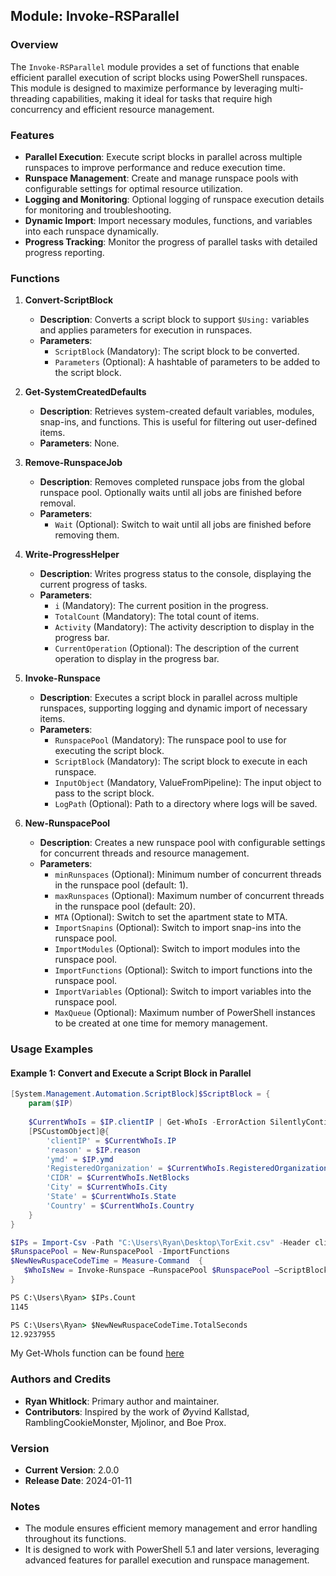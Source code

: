 ## Module: Invoke-RSParallel

### Overview

The `Invoke-RSParallel` module provides a set of functions that enable efficient parallel execution of script blocks using PowerShell runspaces. This module is designed to maximize performance by leveraging multi-threading capabilities, making it ideal for tasks that require high concurrency and efficient resource management.

### Features

- **Parallel Execution**: Execute script blocks in parallel across multiple runspaces to improve performance and reduce execution time.
- **Runspace Management**: Create and manage runspace pools with configurable settings for optimal resource utilization.
- **Logging and Monitoring**: Optional logging of runspace execution details for monitoring and troubleshooting.
- **Dynamic Import**: Import necessary modules, functions, and variables into each runspace dynamically.
- **Progress Tracking**: Monitor the progress of parallel tasks with detailed progress reporting.

### Functions

1. **Convert-ScriptBlock**
    - **Description**: Converts a script block to support `$Using:` variables and applies parameters for execution in runspaces.
    - **Parameters**:
        - `ScriptBlock` (Mandatory): The script block to be converted.
        - `Parameters` (Optional): A hashtable of parameters to be added to the script block.

2. **Get-SystemCreatedDefaults**
    - **Description**: Retrieves system-created default variables, modules, snap-ins, and functions. This is useful for filtering out user-defined items.
    - **Parameters**: None.

3. **Remove-RunspaceJob**
    - **Description**: Removes completed runspace jobs from the global runspace pool. Optionally waits until all jobs are finished before removal.
    - **Parameters**:
        - `Wait` (Optional): Switch to wait until all jobs are finished before removing them.

4. **Write-ProgressHelper**
    - **Description**: Writes progress status to the console, displaying the current progress of tasks.
    - **Parameters**:
        - `i` (Mandatory): The current position in the progress.
        - `TotalCount` (Mandatory): The total count of items.
        - `Activity` (Mandatory): The activity description to display in the progress bar.
        - `CurrentOperation` (Optional): The description of the current operation to display in the progress bar.

5. **Invoke-Runspace**
    - **Description**: Executes a script block in parallel across multiple runspaces, supporting logging and dynamic import of necessary items.
    - **Parameters**:
        - `RunspacePool` (Mandatory): The runspace pool to use for executing the script block.
        - `ScriptBlock` (Mandatory): The script block to execute in each runspace.
        - `InputObject` (Mandatory, ValueFromPipeline): The input object to pass to the script block.
        - `LogPath` (Optional): Path to a directory where logs will be saved.

6. **New-RunspacePool**
    - **Description**: Creates a new runspace pool with configurable settings for concurrent threads and resource management.
    - **Parameters**:
        - `minRunspaces` (Optional): Minimum number of concurrent threads in the runspace pool (default: 1).
        - `maxRunspaces` (Optional): Maximum number of concurrent threads in the runspace pool (default: 20).
        - `MTA` (Optional): Switch to set the apartment state to MTA.
        - `ImportSnapins` (Optional): Switch to import snap-ins into the runspace pool.
        - `ImportModules` (Optional): Switch to import modules into the runspace pool.
        - `ImportFunctions` (Optional): Switch to import functions into the runspace pool.
        - `ImportVariables` (Optional): Switch to import variables into the runspace pool.
        - `MaxQueue` (Optional): Maximum number of PowerShell instances to be created at one time for memory management.

### Usage Examples

#### Example 1: Convert and Execute a Script Block in Parallel

```powershell
[System.Management.Automation.ScriptBlock]$ScriptBlock = { 
    param($IP)
     
    $CurrentWhoIs = $IP.clientIP | Get-WhoIs -ErrorAction SilentlyContinue
    [PSCustomObject]@{
        'clientIP' = $CurrentWhoIs.IP
        'reason' = $IP.reason
        'ymd' = $IP.ymd
        'RegisteredOrganization' = $CurrentWhoIs.RegisteredOrganization
        'CIDR' = $CurrentWhoIs.NetBlocks
        'City' = $CurrentWhoIs.City
        'State' = $CurrentWhoIs.State
        'Country' = $CurrentWhoIs.Country
    }       
}

$IPs = Import-Csv -Path "C:\Users\Ryan\Desktop\TorExit.csv" -Header clientIP
$RunspacePool = New-RunspacePool -ImportFunctions
$NewNewRuspaceCodeTime = Measure-Command  {
   $WhoIsNew = Invoke-Runspace –RunspacePool $RunspacePool –ScriptBlock $ScriptBlock -InputObject $IPs -LogPath C:\temp\
}
```
```cmd
PS C:\Users\Ryan> $IPs.Count
1145

PS C:\Users\Ryan> $NewNewRuspaceCodeTime.TotalSeconds
12.9237955
```
My Get-WhoIs function can be found [here](https://github.com/PSScriptSquad/GeneralUtilityScripts/blob/main/Get-WhoIs.ps1)


### Authors and Credits

- **Ryan Whitlock**: Primary author and maintainer.
- **Contributors**: Inspired by the work of Øyvind Kallstad, RamblingCookieMonster, Mjolinor, and Boe Prox.

### Version

- **Current Version**: 2.0.0
- **Release Date**: 2024-01-11

### Notes

- The module ensures efficient memory management and error handling throughout its functions.
- It is designed to work with PowerShell 5.1 and later versions, leveraging advanced features for parallel execution and runspace management.
